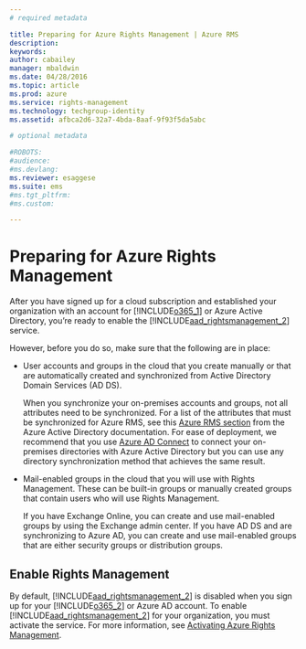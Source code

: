 ```yaml
---
# required metadata

title: Preparing for Azure Rights Management | Azure RMS
description:
keywords:
author: cabailey
manager: mbaldwin
ms.date: 04/28/2016
ms.topic: article
ms.prod: azure
ms.service: rights-management
ms.technology: techgroup-identity
ms.assetid: afbca2d6-32a7-4bda-8aaf-9f93f5da5abc

# optional metadata

#ROBOTS:
#audience:
#ms.devlang:
ms.reviewer: esaggese
ms.suite: ems
#ms.tgt_pltfrm:
#ms.custom:

---
```


# Preparing for Azure Rights Management
After you have signed up for a cloud subscription and established your organization with an account for [!INCLUDE[o365_1](../includes/o365_1_md.md)] or Azure Active Directory, you’re ready to enable the [!INCLUDE[aad_rightsmanagement_2](../includes/aad_rightsmanagement_2_md.md)] service.

However, before you do so, make sure that the following are in place:

-   User accounts and groups in the cloud that you create manually or that are automatically created and synchronized from Active Directory Domain Services (AD DS).

    When you synchronize your on-premises accounts and groups, not all attributes need to be synchronized. For a list of the attributes that must be synchronized for Azure RMS, see this [Azure RMS section](https://azure.microsoft.com/documentation/articles/active-directory-aadconnectsync-attributes-synchronized/) from the Azure Active Directory documentation. For ease of deployment, we recommend that you use [Azure AD Connect](http://azure.microsoft.com/documentation/articles/active-directory-aadconnect/) to connect your on-premises directories with Azure Active Directory but you can use any directory synchronization method that achieves the same result.

-   Mail-enabled groups in the cloud that you will use with Rights Management. These can be built-in groups or manually created groups that contain users who will use Rights Management.

    If you have Exchange Online, you can create and use mail-enabled groups by using the Exchange admin center. If you have AD DS and are synchronizing to Azure AD, you can create and use mail-enabled groups that are either security groups or distribution groups.

## Enable Rights Management
By default, [!INCLUDE[aad_rightsmanagement_2](../includes/aad_rightsmanagement_2_md.md)] is disabled when you sign up for your [!INCLUDE[o365_2](../includes/o365_2_md.md)] or Azure AD account. To enable [!INCLUDE[aad_rightsmanagement_2](../includes/aad_rightsmanagement_2_md.md)] for your organization, you must activate the service. For more information, see [Activating Azure Rights Management](activating-azure-rights-management.md).



